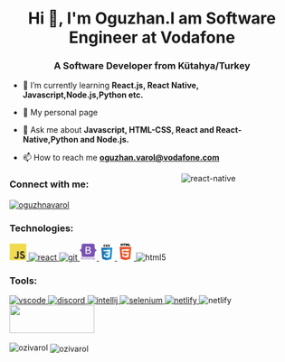 <h1 align="center">Hi 👋, I'm Oguzhan.I am Software Engineer at Vodafone</h1>
<h3 align="center">A Software Developer from Kütahya/Turkey</h3>



- 🌱 I’m currently learning **React.js, React Native, Javascript,Node.js,Python etc.**



- 📝 My personal page 

- 💬 Ask me about **Javascript, HTML-CSS, React and React-Native,Python and Node.js.**

- 📫 How to reach me **oguzhan.varol@vodafone.com**
<img src="https://github.com/ezranbayantemur/ezranbayantemur/raw/master/animation_500_kd7ngokt.gif" alt="react-native" width="200" height="200" align="right" style="max-width: 100%;">

<h3 align="left">Connect with me:</h3>
<p align="left">
<a href="https://www.linkedin.com/in/oguzhan-varol/" target="blank"><img align="center" src="https://velanovascular.com/wp-content/uploads/2020/06/LinkedIn.png" alt="oguzhnavarol" height="30" width="30" /></a>

</p>

<h3 align="left">Technologies:</h3>
<p align="left"> 
<a href="https://developer.mozilla.org/en-US/docs/Web/JavaScript" target="_blank"> <img src="https://raw.githubusercontent.com/devicons/devicon/master/icons/javascript/javascript-original.svg" alt="javascript" width="30" height="30"/> </a> 
<a href="https://reactjs.org/" target="_blank"> <img src="https://upload.wikimedia.org/wikipedia/commons/thumb/4/47/React.svg/1200px-React.svg.png" alt="react" width="33" height="30"/> </a> 
<a href="https://git-scm.com/" target="_blank"> <img src="https://www.vectorlogo.zone/logos/git-scm/git-scm-icon.svg" alt="git" width="30" height="30"/> </a>
<a href="https://getbootstrap.com" target="_blank"> <img src="https://raw.githubusercontent.com/devicons/devicon/master/icons/bootstrap/bootstrap-plain-wordmark.svg" alt="bootstrap" width="30" height="30"/> </a>
<a href="https://www.w3schools.com/css/" target="_blank"> <img src="https://raw.githubusercontent.com/devicons/devicon/master/icons/css3/css3-original-wordmark.svg" alt="css3" width="28" height="28"/> </a> 
<a href="https://www.w3.org/html/" target="_blank"> <img src="https://raw.githubusercontent.com/devicons/devicon/master/icons/html5/html5-original-wordmark.svg" alt="html5" width="30" height="30"/> </a>
 <img src="https://upload.wikimedia.org/wikipedia/commons/d/d9/Node.js_logo.svg" alt="html5" width="30" height="30"/>
 
 

  
<h3 align="left">Tools:</h3>

<a href="https://code.visualstudio.com/" target="_blank"> <img src="https://upload.wikimedia.org/wikipedia/commons/thumb/9/9a/Visual_Studio_Code_1.35_icon.svg/1024px-Visual_Studio_Code_1.35_icon.svg.png" alt="vscode" width="30" height="30"/> </a>
<a href="https://discord.com/" target="_blank"> <img src="https://cdn4.iconfinder.com/data/icons/logos-and-brands/512/91_Discord_logo_logos-512.png" alt="discord" width="30" height="30"/> </a> 
<a href="https://www.jetbrains.com/idea/" target="_blank"> <img src="https://dwglogo.com/wp-content/uploads/2017/11/IntelliJ_IDEA_logo_01.png" alt="intellij" width="37" height="37"/> </a>
<a href="https://www.selenium.dev/" target="_blank"> <img src="https://seeklogo.com/images/S/selenium-logo-A1B53CEFB0-seeklogo.com.png" alt="selenium" width="30" height="30"/> </a> 
<a href="https://www.netlify.com/" target="_blank"> <img src="https://www.netlify.com/img/press/logos/logomark.png" alt="netlify" width="30" height="30"/> </a>
<img src="https://e1.pngegg.com/pngimages/736/783/png-clipart-macos-app-icons-android-studio.png" alt="netlify" width="30" height="30"/>
<img src="https://firebase.google.com/images/brand-guidelines/logo-standard.png?hl=th" width="150" height="50"/>


</p>

<p><img align="left" src="https://github-readme-stats.vercel.app/api/top-langs?username=ozivarol&show_icons=true&theme=radical&locale=en&layout=compact" alt="ozivarol" /></p>
<p>&nbsp;<img align="center" src="https://github-readme-stats.vercel.app/api?username=ozivarol&show_icons=true&theme=dark&locale=en" alt="ozivarol" width="50%" /></p>
